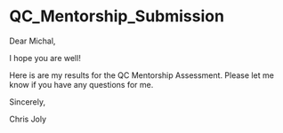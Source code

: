 # QC_Mentorship_Submission

Dear Michal,

I hope you are well!

Here is are my results for the QC Mentorship Assessment. Please let me know if you have any questions for me.

Sincerely,

Chris Joly

